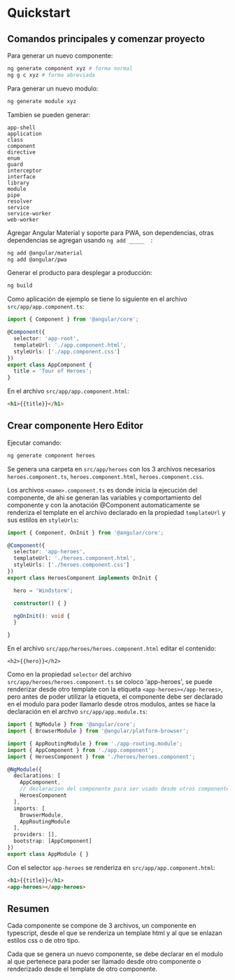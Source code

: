 # Quickstart

## Comandos principales y comenzar proyecto

Para generar un nuevo componente:

```bash
ng generate component xyz # forma normal
ng g c xyz # forma abreviada
```

Para generar un nuevo modulo:

```bash
ng generate module xyz
```

Tambien se pueden generar:

```
app-shell
application
class
component
directive
enum
guard
interceptor
interface
library
module
pipe
resolver
service
service-worker
web-worker
```

Agregar Angular Material y soporte para PWA, son dependencias, otras
dependencias se agregan usando `ng add _____  `:

```bash
ng add @angular/material
ng add @angular/pwa
```

Generar el producto para desplegar a producción:

```bash
ng build
```

Como aplicación de ejemplo se tiene lo siguiente en el archivo
`src/app/app.component.ts`:

```typescript
import { Component } from '@angular/core';

@Component({
  selector: 'app-root',
  templateUrl: './app.component.html',
  styleUrls: ['./app.component.css']
})
export class AppComponent {
  title = 'Tour of Heroes';
}
```

En el archivo `src/app/app.component.html`:

```html
<h1>{{title}}</h1>
```

## Crear componente Hero Editor

Ejecutar comando:

```bash
ng generate component heroes
```

Se genera una carpeta en `src/app/heroes` con los 3 archivos necesarios
`heroes.component.ts`, `heroes.component.html`, `heroes.component.css`.

Los archivos `<name>.component.ts` es donde inicia la ejecución del componente,
de ahi se generan las variables y comportamiento del componente y con la
anotación @Component automaticamente se renderiza el template en el archivo
declarado en la propiedad `templateUrl` y sus estilos en `styleUrls`:

```typescript
import { Component, OnInit } from '@angular/core';

@Component({
  selector: 'app-heroes',
  templateUrl: './heroes.component.html',
  styleUrls: ['./heroes.component.css']
})
export class HeroesComponent implements OnInit {

  hero = 'Windstorm';

  constructor() { }

  ngOnInit(): void {
  }

}
```

En el archivo `src/app/heroes/heroes.component.html` editar el contenido:

```
<h2>{{hero}}</h2>
```

Como en la propiedad `selector` del archivo `src/app/heroes/heroes.component.ts`
se coloco 'app-heroes', se puede renderizar desde otro template con la etiqueta
`<app-heroes></app-heroes>`, pero antes de poder utilizar la etiqueta, el
componente debe ser declarado en el modulo para poder llamarlo desde otros
modulos, antes se hace la declaración en el archvo `src/app/app.module.ts`:

```typescript
import { NgModule } from '@angular/core';
import { BrowserModule } from '@angular/platform-browser';

import { AppRoutingModule } from './app-routing.module';
import { AppComponent } from './app.component';
import { HeroesComponent } from './heroes/heroes.component';

@NgModule({
  declarations: [
    AppComponent,
    // declaracion del componente para ser usado desde otros componentes
    HeroesComponent
  ],
  imports: [
    BrowserModule,
    AppRoutingModule
  ],
  providers: [],
  bootstrap: [AppComponent]
})
export class AppModule { }
```

Con el selector `app-heroes` se renderiza en `src/app/app.component.html`:

```html
<h1>{{title}}</h1>
<app-heroes></app-heroes>
```

## Resumen

Cada componente se compone de 3 archivos, un componente en typescript,
desde el que se renderiza un template html y al que se enlazan estilos
css o de otro tipo.

Cada que se genera un nuevo componente, se debe declarar en el modulo al
que pertenece para poder ser llamado desde otro componente o renderizado desde
el template de otro componente.

